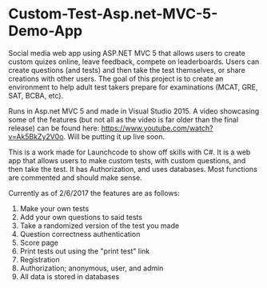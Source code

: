 # Custom-Test-Asp.net-MVC-5-Demo-App

Social media web app using ASP.NET MVC 5 that allows users to create custom quizes online, leave feedback, compete on leaderboards. Users can create questions (and tests) and then take the test themselves, or share creations with other users. The goal of this project is to create an environment to help adult test takers prepare for examinations (MCAT, GRE, SAT, BCBA, etc).

Runs in Asp.net MVC 5 and made in Visual Studio 2015. A video showcasing some of the features (but not all as the video is far older than the final release) can be found here: https://www.youtube.com/watch?v=Ak5BkZy2V0o. Will be putting it up live soon.

This is a work made for Launchcode to show off skills with C#. It is a web app that allows users to make custom tests, with custom questions, and then take the test. It has Authorization, and uses databases.
Most functions are commented and should make sense.

Currently as of 2/6/2017 the features are as follows:
1. Make your own tests
2. Add your own questions to said tests
3. Take a randomized version of the test you made
4. Question correctness authentication
5. Score page
6. Print tests out using the "print test" link
7. Registration
8. Authorization; anonymous, user, and admin
9. All data is stored in databases

